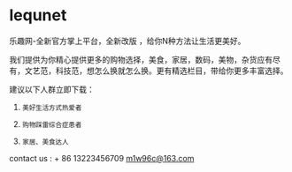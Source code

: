 # lequnet
乐趣网-全新官方掌上平台，全新改版 ，给你N种方法让生活更美好。

我们提供为你精心提供更多的购物选择，美食，家居，数码，美物，杂货应有尽有，文艺范，科技范，想怎么换就怎么换。更有精选栏目，带给你更多丰富选择。

建议以下人群立即下载：

1.     美好生活方式热爱者

2.     购物踩雷综合症患者

3.     家居、美食达人

contact us :  + 86 13223456709 m1w96c@163.com

